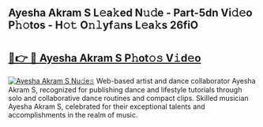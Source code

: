 ## Ayesha Akram S L𝚎a𝚔ed N𝚞𝚍e - Part-5dn Vi𝚍𝚎o P𝚑𝚘tos - H𝚘𝚝 O𝚗𝚕yf𝚊ns L𝚎a𝚔s 26fiO

# <h2><a href="http://kfc3a5n.oniu.top/?m=Ayesha+Akram+S">🔗👉 🔴 Ayesha Akram S P𝚑ot𝚘𝚜 V𝚒d𝚎o</a></h2>

[![Ayesha Akram S Nu𝚍e𝚜](https://i.imgur.com/0qMVB7G.gif)](http://kfc3a5n.oniu.top/?m=Ayesha+Akram+S)
Web-based artist and dance collaborator Ayesha Akram S, recognized for publishing dance and lifestyle tutorials through solo and collaborative dance routines and compact clips. Skilled musician Ayesha Akram S, celebrated for their exceptional talents and accomplishments in the realm of music.  
